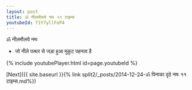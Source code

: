 ```yaml
---
layout: post
title: ॐ नीलमौलये नमः ११ टाइम्स
youtubeId: T1Y7yllFoP4
---
```

 
 
 ॐ नीलमौलये नमः  
 
 -  जो नीले पत्थर से जड़ा हुआ मुकुट पहनता है 
 
  
 
  
 
 
 
 
 
 


{% include youtubePlayer.html id=page.youtubeId %}
 
[Next]({{ site.baseurl }}{% link  split2/_posts/2014-12-24-ॐ पिनाका दृठे नमः ११ टाइम्स.md%})
 
